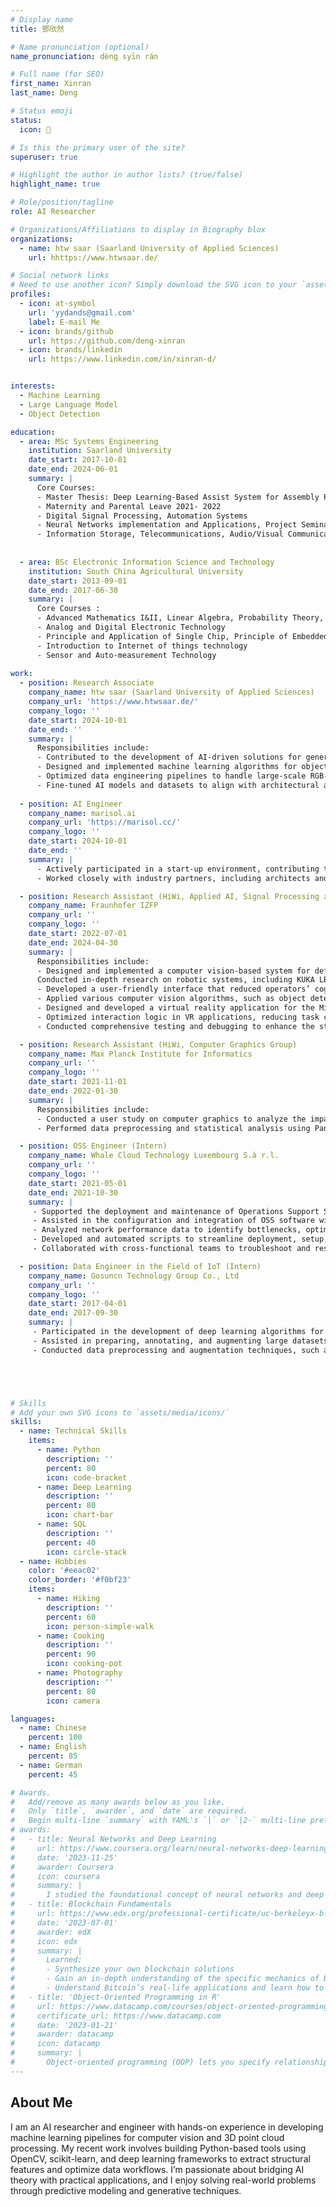 ```yaml
---
# Display name
title: 鄧欣然

# Name pronunciation (optional)
name_pronunciation: dèng syīn rán

# Full name (for SEO)
first_name: Xinran
last_name: Deng

# Status emoji
status:
  icon: 💪

# Is this the primary user of the site?
superuser: true

# Highlight the author in author lists? (true/false)
highlight_name: true

# Role/position/tagline
role: AI Researcher

# Organizations/Affiliations to display in Biography blox
organizations:
  - name: htw saar (Saarland University of Applied Sciences)
    url: hhttps://www.htwsaar.de/

# Social network links
# Need to use another icon? Simply download the SVG icon to your `assets/media/icons/` folder.
profiles:
  - icon: at-symbol
    url: 'yydands@gmail.com'
    label: E-mail Me
  - icon: brands/github
    url: https://github.com/deng-xinran
  - icon: brands/linkedin
    url: https://www.linkedin.com/in/xinran-d/


interests:
  - Machine Learning
  - Large Language Model
  - Object Detection

education:
  - area: MSc Systems Engineering
    institution: Saarland University
    date_start: 2017-10-01
    date_end: 2024-06-01
    summary: |
      Core Courses:
      - Master Thesis: Deep Learning‑Based Assist System for Assembly Process of Fuel Cell Stacks.
      - Maternity and Parental Leave 2021‑ 2022
      - Digital Signal Processing, Automation Systems
      - Neural Networks implementation and Applications, Project Seminar Neural networks
      - Information Storage, Telecommunications, Audio/Visual Communication and Networks
      
    
  - area: BSc Electronic Information Science and Technology
    institution: South China Agricultural University
    date_start: 2013-09-01
    date_end: 2017-06-30
    summary: |
      Core Courses :
      - Advanced Mathematics I&II, Linear Algebra, Probability Theory, Principle of Statistics
      - Analog and Digital Electronic Technology
      - Principle and Application of Single Chip, Principle of Embedded System
      - Introduction to Internet of things technology
      - Sensor and Auto‑measurement Technology
      
work:
  - position: Research Associate 
    company_name: htw saar (Saarland University of Applied Sciences)
    company_url: 'https://www.htwsaar.de/'
    company_logo: ''
    date_start: 2024-10-01
    date_end: ''
    summary: |
      Responsibilities include:
      - Contributed to the development of AI-driven solutions for generating 3D digital models of existing buildings, using RGB-D data and modern cloud technologies to create IFC-standard models suitable for BIM integration.
      - Designed and implemented machine learning algorithms for object detection, segmentation, and 3D reconstruction, enabling automated processing of building data with minimal manual intervention.
      - Optimized data engineering pipelines to handle large-scale RGB-D datasets, ensuring efficient processing and high-quality output for 3D modeling tasks.
      - Fine-tuned AI models and datasets to align with architectural and IFC (Industry Foundation Classes) standards, ensuring compliance with industry requirements.
   
  - position: AI Engineer
    company_name: marisol.ai
    company_url: 'https://marisol.cc/'
    company_logo: ''
    date_start: 2024-10-01
    date_end: ''
    summary: |
      - Actively participated in a start-up environment, contributing to the EXIST-funded research transfer project by translating academic innovations into market-ready applications for the construction industry.
      - Worked closely with industry partners, including architects and engineers, to tailor digital solutions to the specific needs of the construction sector, achieving significant time savings and cost reductions for clients.

  - position: Research Assistant (HiWi, Applied AI, Signal Processing and Data Analysis Group)
    company_name: Fraunhofer IZFP
    company_url: ''
    company_logo: ''
    date_start: 2022-07-01
    date_end: 2024-04-30
    summary: |
      Responsibilities include:
      - Designed and implemented a computer vision-based system for defect detection and keypoint recognition in assembly tasks. Achieved 90.38% accuracy for key point detection using convolutional neural networks (CNNs).
      Conducted in-depth research on robotic systems, including KUKA LBR iiwa and ABB YuMi, mastering kinematics, control algorithms, and human-robot collaboration to optimize assembly precision and safety.
      - Developed a user-friendly interface that reduced operators’ cognitive workload and significantly improved production line efficiency.
      - Applied various computer vision algorithms, such as object detection and edge detection, to identify and track assembly components, addressing the challenges of high precision in production processes.
      - Designed and developed a virtual reality application for the Microsoft Hololens 2 platform, focusing on precise object manipulation features using MRTK Toolkit, Unity, and Visual Studio.
      - Optimized interaction logic in VR applications, reducing task completion time by 20% during testing and improving interaction accuracy to over 98%.
      - Conducted comprehensive testing and debugging to enhance the stability and usability of applications, ensuring smooth real-world functionality.

  - position: Research Assistant (HiWi, Computer Graphics Group)
    company_name: Max Planck Institute for Informatics
    company_url: ''
    company_logo: ''
    date_start: 2021-11-01
    date_end: 2022-01-30
    summary: |
      Responsibilities include:
      - Conducted a user study on computer graphics to analyze the impact of display characteristics (luminance, dynamic range, stereoscopic presentation) on gloss appearance, comparing it to real-world reference objects.
      - Performed data preprocessing and statistical analysis using Pandas and SciPy, improving data processing efficiency by over 50% and enhancing model performance.

  - position: OSS Engineer (Intern)
    company_name: Whale Cloud Technology Luxembourg S.à r.l.
    company_url: ''
    company_logo: ''
    date_start: 2021-05-01
    date_end: 2021-10-30
    summary: |
     - Supported the deployment and maintenance of Operations Support Systems (OSS) for telecommunications networks, ensuring smooth and timely delivery of technical solutions to clients.
     - Assisted in the configuration and integration of OSS software with existing network infrastructure, addressing compatibility, performance, and scalability issues.
     - Analyzed network performance data to identify bottlenecks, optimize system performance, and propose improvements that enhanced operational efficiency by reducing downtime.
     - Developed and automated scripts to streamline deployment, setup, and testing processes, significantly reducing manual effort and minimizing errors.
     - Collaborated with cross-functional teams to troubleshoot and resolve technical issues during OSS implementation, maintaining customer satisfaction and meeting project deadlines.

  - position: Data Engineer in the Field of IoT (Intern)
    company_name: Gosuncn Technology Group Co., Ltd
    company_url: ''
    company_logo: ''
    date_start: 2017-04-01
    date_end: 2017-09-30
    summary: |
     - Participated in the development of deep learning algorithms for facial detection and vehicle recognition, focusing on surveillance camera applications, such as license plate recognition and monitoring driver actions.
     - Assisted in preparing, annotating, and augmenting large datasets for machine learning models, focusing on improving the accuracy and efficiency of recognition algorithms.
     - Conducted data preprocessing and augmentation techniques, such as rotation, scaling, and flipping, to create diverse and balanced datasets for training, which improved model robustness.





# Skills
# Add your own SVG icons to `assets/media/icons/`
skills:
  - name: Technical Skills
    items:
      - name: Python
        description: ''
        percent: 80
        icon: code-bracket
      - name: Deep Learning
        description: ''
        percent: 80
        icon: chart-bar
      - name: SQL
        description: ''
        percent: 40
        icon: circle-stack
  - name: Hobbies
    color: '#eeac02'
    color_border: '#f0bf23'
    items:
      - name: Hiking
        description: ''
        percent: 60
        icon: person-simple-walk
      - name: Cooking
        description: ''
        percent: 90
        icon: cooking-pot
      - name: Photography
        description: ''
        percent: 80
        icon: camera

languages:
  - name: Chinese
    percent: 100
  - name: English
    percent: 85
  - name: German
    percent: 45

# Awards.
#   Add/remove as many awards below as you like.
#   Only `title`, `awarder`, and `date` are required.
#   Begin multi-line `summary` with YAML's `|` or `|2-` multi-line prefix and indent 2 spaces below.
# awards:
#   - title: Neural Networks and Deep Learning
#     url: https://www.coursera.org/learn/neural-networks-deep-learning
#     date: '2023-11-25'
#     awarder: Coursera
#     icon: coursera
#     summary: |
#       I studied the foundational concept of neural networks and deep learning. By the end, I was familiar with the significant technological trends driving the rise of deep learning; build, train, and apply fully connected deep neural networks; implement efficient (vectorized) neural networks; identify key parameters in a neural network’s architecture; and apply deep learning to your own applications.
#   - title: Blockchain Fundamentals
#     url: https://www.edx.org/professional-certificate/uc-berkeleyx-blockchain-fundamentals
#     date: '2023-07-01'
#     awarder: edX
#     icon: edx
#     summary: |
#       Learned:
#       - Synthesize your own blockchain solutions
#       - Gain an in-depth understanding of the specific mechanics of Bitcoin
#       - Understand Bitcoin’s real-life applications and learn how to attack and destroy Bitcoin, Ethereum, smart contracts and Dapps, and alternatives to Bitcoin’s Proof-of-Work consensus algorithm
#   - title: 'Object-Oriented Programming in R'
#     url: https://www.datacamp.com/courses/object-oriented-programming-with-s3-and-r6-in-r
#     certificate_url: https://www.datacamp.com
#     date: '2023-01-21'
#     awarder: datacamp
#     icon: datacamp
#     summary: |
#       Object-oriented programming (OOP) lets you specify relationships between functions and the objects that they can act on, helping you manage complexity in your code. This is an intermediate level course, providing an introduction to OOP, using the S3 and R6 systems. S3 is a great day-to-day R programming tool that simplifies some of the functions that you write. R6 is especially useful for industry-specific analyses, working with web APIs, and building GUIs.
---
```


## About Me

I am an AI researcher and engineer with hands-on experience in developing machine learning pipelines for computer vision and 3D point cloud processing. My recent work involves building Python-based tools using OpenCV, scikit-learn, and deep learning frameworks to extract structural features and optimize data workflows. I’m passionate about bridging AI theory with practical applications, and I enjoy solving real-world problems through predictive modeling and generative techniques.
